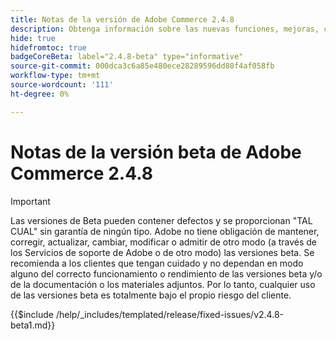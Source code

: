 ```yaml
---
title: Notas de la versión de Adobe Commerce 2.4.8
description: Obtenga información sobre las nuevas funciones, mejoras, correcciones de errores y problemas conocidos de la versión 2.4.8 de Adobe Commerce.
hide: true
hidefromtoc: true
badgeCoreBeta: label="2.4.8-beta" type="informative"
source-git-commit: 000dca3c6a85e480ece28289596dd88f4af058fb
workflow-type: tm+mt
source-wordcount: '111'
ht-degree: 0%

---
```



# Notas de la versión beta de Adobe Commerce 2.4.8

>[!IMPORTANT]
>
>Las versiones de Beta pueden contener defectos y se proporcionan &quot;TAL CUAL&quot; sin garantía de ningún tipo. Adobe no tiene obligación de mantener, corregir, actualizar, cambiar, modificar o admitir de otro modo (a través de los Servicios de soporte de Adobe o de otro modo) las versiones beta. Se recomienda a los clientes que tengan cuidado y no dependan en modo alguno del correcto funcionamiento o rendimiento de las versiones beta y/o de la documentación o los materiales adjuntos. Por lo tanto, cualquier uso de las versiones beta es totalmente bajo el propio riesgo del cliente.

{{$include /help/_includes/templated/release/fixed-issues/v2.4.8-beta1.md}}
